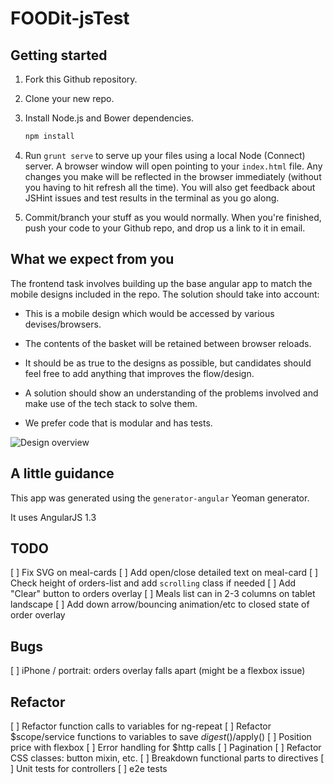FOODit-jsTest
=============

## Getting started

1. Fork this Github repository.

2. Clone your new repo.

3. Install Node.js and Bower dependencies.

    ```sh
    npm install
    ```

4. Run `grunt serve` to serve up your files using a local Node (Connect) server. A browser window will open pointing to your `index.html` file. Any changes you make will be reflected in the browser immediately (without you having to hit refresh all the time). You will also get feedback about JSHint issues and test results in the terminal as you go along.

5. Commit/branch your stuff as you would normally. When you're finished, push your code to your Github repo, and drop us a link to it in email.

## What we expect from you

The frontend task involves building up the base angular app to match the mobile designs included in the repo.
The solution should take into account: 

- This is a mobile design which would be accessed by various devises/browsers.

- The contents of the basket will be retained between browser reloads.

- It should be as true to the designs as possible, but candidates should feel free to add anything that improves the flow/design.

- A solution should show an understanding of the problems involved and make use of the tech stack to solve them.

- We prefer code that is modular and has tests.

![Design overview](/design/mockups/menu_design--overview.jpg?raw=true "Design overview")


## A little guidance

This app was generated using the `generator-angular` Yeoman generator.

It uses AngularJS 1.3

## TODO

[ ] Fix SVG on meal-cards 
[ ] Add open/close detailed text on meal-card
[ ] Check height of orders-list and add `scrolling` class if needed 
[ ] Add "Clear" button to orders overlay
[ ] Meals list can in 2-3 columns on tablet landscape
[ ] Add down arrow/bouncing animation/etc to closed state of order overlay

## Bugs

[ ] iPhone / portrait: orders overlay falls apart (might be a flexbox issue)

## Refactor

[ ] Refactor function calls to variables for ng-repeat
[ ] Refactor $scope/service functions to variables to save $digest()/$apply()
[ ] Position price with flexbox
[ ] Error handling for $http calls
[ ] Pagination
[ ] Refactor CSS classes: button mixin, etc.
[ ] Breakdown functional parts to directives
[ ] Unit tests for controllers
[ ] e2e tests
